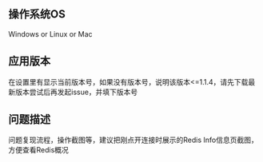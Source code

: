 ## 操作系统OS

Windows or Linux or Mac

## 应用版本

在设置里有显示当前版本号，如果没有版本号，说明该版本<=1.1.4，请先下载最新版本尝试后再发起issue，并填下版本号


## 问题描述

问题复现流程，操作截图等，建议把刚点开连接时展示的Redis Info信息页截图，方便查看Redis概况
